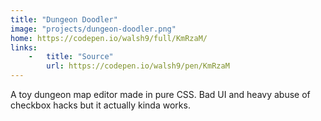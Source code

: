 ```yaml
---
title: "Dungeon Doodler"
image: "projects/dungeon-doodler.png"
home: https://codepen.io/walsh9/full/KmRzaM/
links: 
    -   title: "Source"
        url: https://codepen.io/walsh9/pen/KmRzaM
---
```


A toy dungeon map editor made in pure CSS. Bad UI and heavy abuse of checkbox hacks but it actually kinda works.